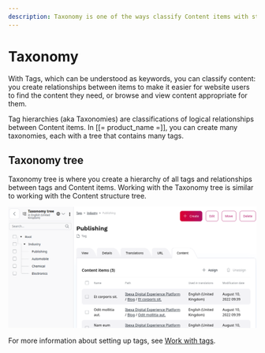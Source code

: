 ```yaml
---
description: Taxonomy is one of the ways classify Content items with structured tags.
---
```


# Taxonomy

With Tags, which can be understood as keywords, you can classify content: you 
create relationships between items to make it easier for website users to find 
the content they need, or browse and view content appropriate for them. 

Tag hierarchies (aka Taxonomies) are classifications of logical relationships 
between Content items. 
In [[= product_name =]], you can create many taxonomies, each with a tree that 
contains many tags. 

## Taxonomy tree

Taxonomy tree is where you create a hierarchy of all tags and relationships between 
tags and Content items.
Working with the Taxonomy tree is similar to working with the Content structure tree.

![Taxonomy tree and tag details](img/taxonomy_content_list.png "Taxonomy tree and tag details")

For more information about setting up tags, see [Work with tags](work_with_tags.md).
